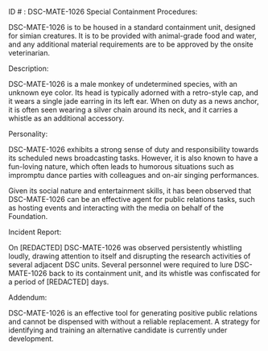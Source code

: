 ID # : DSC-MATE-1026
Special Containment Procedures:

DSC-MATE-1026 is to be housed in a standard containment unit, designed for simian creatures. It is to be provided with animal-grade food and water, and any additional material requirements are to be approved by the onsite veterinarian.

Description:

DSC-MATE-1026 is a male monkey of undetermined species, with an unknown eye color. Its head is typically adorned with a retro-style cap, and it wears a single jade earring in its left ear. When on duty as a news anchor, it is often seen wearing a silver chain around its neck, and it carries a whistle as an additional accessory.

Personality:

DSC-MATE-1026 exhibits a strong sense of duty and responsibility towards its scheduled news broadcasting tasks. However, it is also known to have a fun-loving nature, which often leads to humorous situations such as impromptu dance parties with colleagues and on-air singing performances.

Given its social nature and entertainment skills, it has been observed that DSC-MATE-1026 can be an effective agent for public relations tasks, such as hosting events and interacting with the media on behalf of the Foundation.

Incident Report:

On [REDACTED] DSC-MATE-1026 was observed persistently whistling loudly, drawing attention to itself and disrupting the research activities of several adjacent DSC units. Several personnel were required to lure DSC-MATE-1026 back to its containment unit, and its whistle was confiscated for a period of [REDACTED] days.

Addendum:

DSC-MATE-1026 is an effective tool for generating positive public relations and cannot be dispensed with without a reliable replacement. A strategy for identifying and training an alternative candidate is currently under development.
